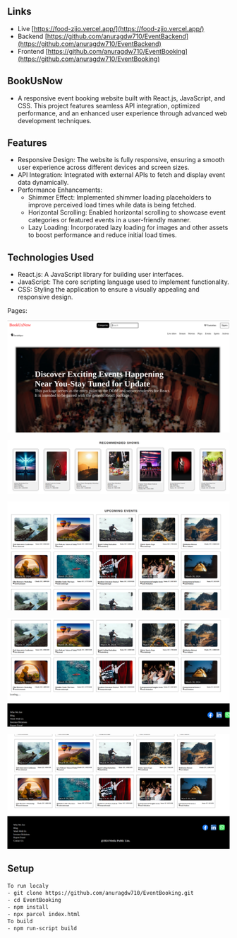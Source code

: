## Links

- Live [https://food-zjio.vercel.app/](https://food-zjio.vercel.app/)
- Backend [https://github.com/anuragdw710/EventBackend](https://github.com/anuragdw710/EventBackend)
- Frontend [https://github.com/anuragdw710/EventBooking](https://github.com/anuragdw710/EventBooking)

## BookUsNow

- A responsive event booking website built with React.js, JavaScript, and CSS. This project features seamless API integration, optimized performance, and an enhanced user experience through advanced web development techniques.

## Features

- Responsive Design: The website is fully responsive, ensuring a smooth user experience across different devices and screen sizes.
- API Integration: Integrated with external APIs to fetch and display event data dynamically.
- Performance Enhancements:
  - Shimmer Effect: Implemented shimmer loading placeholders to improve perceived load times while data is being fetched.
  - Horizontal Scrolling: Enabled horizontal scrolling to showcase event categories or featured events in a user-friendly manner.
  - Lazy Loading: Incorporated lazy loading for images and other assets to boost performance and reduce initial load times.

## Technologies Used

- React.js: A JavaScript library for building user interfaces.
- JavaScript: The core scripting language used to implement functionality.
- CSS: Styling the application to ensure a visually appealing and responsive design.

Pages:

![alt](public/Screenshot.png)

![alt text](public/image.png)

![alt text](public/image-1.png)

![alt text](public/image-2.png)

![alt text](public/image-3.png)

## Setup

```
To run localy
- git clone https://github.com/anuragdw710/EventBooking.git
- cd EventBooking
- npm install
- npx parcel index.html
To build
- npm run-script build
```
